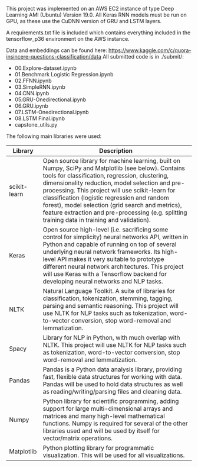 This project was implemented on an AWS EC2 instance of type Deep Learning AMI (Ubuntu) Version 19.0.
All Keras RNN models must be run on GPU, as these use the CuDNN version of GRU and LSTM layers.

A requirements.txt file is included which contains everything included in the tensorflow_p36 environment on the AWS instance.

Data and embeddings can be found here: https://www.kaggle.com/c/quora-insincere-questions-classification/data
All submitted code is in ./submit/:

* 00.Explore-dataset.ipynb
* 01.Benchmark Logistic Regression.ipynb
* 02.FFNN.ipynb
* 03.SimpleRNN.ipynb
* 04.CNN.ipynb
* 05.GRU-Onedirectional.ipynb
* 06.GRU.ipynb
* 07.LSTM-Onedirectional.ipynb
* 08.LSTM Final.ipynb
* capstone_utils.py

The following main libraries were used:

|    Library            |    Description                                                                                                                                                                                                                                                                                                                                                                                                                                                                        |
|-----------------------|---------------------------------------------------------------------------------------------------------------------------------------------------------------------------------------------------------------------------------------------------------------------------------------------------------------------------------------------------------------------------------------------------------------------------------------------------------------------------------------|
|    scikit-learn       |    Open source library for machine learning, built on Numpy, SciPy and Matplotlib   (see below).  Contains tools for   classification, regression, clustering, dimensionality reduction, model   selection and pre-processing.  This   project will use scikit-learn for classification (logistic regression and   random forest), model selection (grid search and metrics), feature extraction   and pre-processing (e.g. splitting training data in training and validation).    |
|    Keras              |    Open source high-level (i.e. sacrificing some control for simplicity) neural   networks API, written in Python and capable of running on top of several   underlying neural network frameworks.  Its   high-level API makes it very suitable to prototype different neural network   architectures.  This project will use   Keras with a Tensorflow   backend for developing neural networks and NLP tasks.                                                                     |
|    NLTK               |    Natural Language Toolkit.  A suite of libraries   for classification, tokenization, stemming, tagging, parsing and semantic   reasoning.  This project will use NLTK   for NLP tasks such as tokenization, word-to-vector conversion, stop word-removal   and lemmatization.                                                                                                                                                                                                     |
|    Spacy              |    Library for NLP in Python, with much overlap with NLTK.  This project will use NLTK for NLP tasks   such as tokenization, word-to-vector conversion, stop word-removal and   lemmatization.                                                                                                                                                                                                                                                                                      |
|    Pandas             |    Pandas is a Python data analysis library, providing fast, flexible data structures for working with data.  Pandas will be used   to hold data structures as well as reading/writing/parsing files and cleaning   data.                                                                                                                                                                                                                                                         |
|    Numpy              |    Python library for scientific programming, adding support for large   multi-dimensional arrays and matrices and many high-level mathematical   functions.  Numpy is required for several   of the other libraries used and will be used by itself for vector/matrix   operations.                                                                                                                                                                                                |
|    Matplotlib         |    Python plotting library for programmatic visualization.  This will be used for all visualizations.                                                                                                                                                                                                                                                                                                                                                                                 |